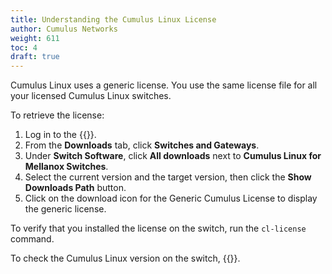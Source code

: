```yaml
---
title: Understanding the Cumulus Linux License
author: Cumulus Networks
weight: 611
toc: 4
draft: true
---
```


Cumulus Linux uses a generic license. You use the same license file for all your licensed Cumulus Linux switches.

To retrieve the license:
1. Log in to the {{<exlink url="https://enterprise-support.nvidia.com/s/" text="NVIDIA Enterprise support portal">}}.
2. From the **Downloads** tab, click **Switches and Gateways**.
3. Under **Switch Software**, click **All downloads** next to **Cumulus Linux for Mellanox Switches**.
4. Select the current version and the target version, then click the **Show Downloads Path** button.
5. Click on the download icon for the Generic Cumulus License to display the generic license.

To verify that you installed the license on the switch, run the `cl-license` command.

To check the Cumulus Linux version on the switch, {{<link url="Verify-Software-and-Hardware-Version-Information" text="read this article">}}.
